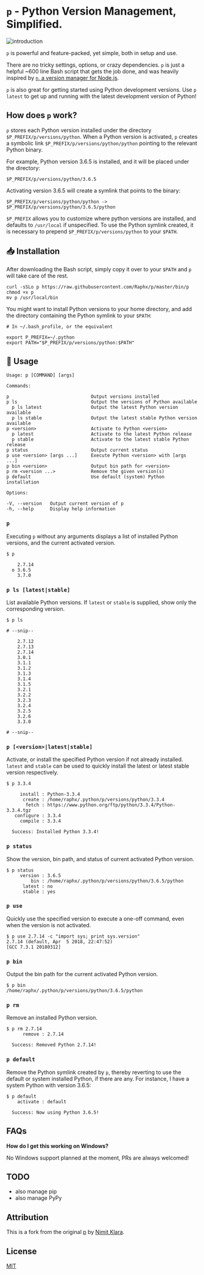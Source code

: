 # `p` - Python Version Management, Simplified.

![introduction](https://cloud.githubusercontent.com/assets/1139621/7488032/37f37308-f389-11e4-8995-89f7cba5ad8b.gif)

`p` is powerful and feature-packed, yet simple, both in setup and use.

There are no tricky settings, options, or crazy dependencies. `p` is just a helpful ~600 line Bash script that gets the job done, and was heavily inspired by [`n`, a version manager for Node.js](https://github.com/tj/n).

`p` is also great for getting started using Python development versions. Use `p latest` to get up and running with the latest development version of Python!

## How does `p` work?

`p` stores each Python version installed under the directory `$P_PREFIX/p/versions/python`. When a Python version is activated, `p` creates a symbolic link `$P_PREFIX/p/versions/python/python` pointing to the relevant Python binary.

For example, Python version 3.6.5 is installed, and it will be placed under the directory:

```
$P_PREFIX/p/versions/python/3.6.5
```

Activating version 3.6.5 will create a symlink that points to the binary:

```
$P_PREFIX/p/versions/python/python -> $P_PREFIX/p/versions/python/3.6.5/python
```

`$P_PREFIX` allows you to customize where python versions are installed, and defaults to `/usr/local` if unspecified. To use the Python symlink created, it is necessary to prepend `$P_PREFIX/p/versions/python` to your `$PATH`.

## :inbox_tray: Installation

After downloading the Bash script, simply copy it over to your `$PATH` and `p` will take care of the rest.

```
curl -sSLo p https://raw.githubusercontent.com/Raphx/p/master/bin/p
chmod +x p
mv p /usr/local/bin
```

You might want to install Python versions to your home directory, and add the directory containing the Python symlink to your `$PATH`:

```
# In ~/.bash_profile, or the equivalent

export P_PREFIX=~/.python
export PATH="$P_PREFIX/p/versions/python:$PATH"
```

## :green_book: Usage

```
Usage: p [COMMAND] [args]

Commands:

p                              Output versions installed
p ls                           Output the versions of Python available
  p ls latest                  Output the latest Python version available
  p ls stable                  Output the latest stable Python version available
p <version>                    Activate to Python <version>
  p latest                     Activate to the latest Python release
  p stable                     Activate to the latest stable Python release
p status                       Output current status
p use <version> [args ...]     Execute Python <version> with [args ...]
p bin <version>                Output bin path for <version>
p rm <version ...>             Remove the given version(s)
p default                      Use default (system) Python installation

Options:

-V, --version   Output current version of p
-h, --help      Display help information
```

### `p`

Executing `p` without any arguments displays a list of installed Python versions, and the current activated version.

```
$ p

    2.7.14
  ο 3.6.5
    3.7.0
```

### `p ls [latest|stable]`

List available Python versions. If `latest` or `stable` is supplied, show only the corresponding version.

```
$ p ls

# --snip--

    2.7.12
    2.7.13
    2.7.14
    3.0.1
    3.1.1
    3.1.2
    3.1.3
    3.1.4
    3.1.5
    3.2.1
    3.2.2
    3.2.3
    3.2.4
    3.2.5
    3.2.6
    3.3.0

# --snip--
```

### `p [<version>|latest|stable]`

Activate, or install the specified Python version if not already installed. `latest` and `stable` can be used to quickly install the latest or latest stable version respectively.

```
$ p 3.3.4

     install : Python-3.3.4
      create : /home/raphx/.python/p/versions/python/3.3.4
       fetch : https://www.python.org/ftp/python/3.3.4/Python-3.3.4.tgz
   configure : 3.3.4
     compile : 3.3.4

  Success: Installed Python 3.3.4!
```

### `p status`

Show the version, bin path, and status of current activated Python version.

```
$ p status
     version : 3.6.5
         bin : /home/raphx/.python/p/versions/python/3.6.5/python
      latest : no
      stable : yes
```

### `p use`

Quickly use the specified version to execute a one-off command, even when the version is not activated.

```
$ p use 2.7.14 -c "import sys; print sys.version"
2.7.14 (default, Apr  5 2018, 22:47:52)
[GCC 7.3.1 20180312]
```

### `p bin`

Output the bin path for the current activated Python version.

```
$ p bin
/home/raphx/.python/p/versions/python/3.6.5/python
```

### `p rm`

Remove an installed Python version.

```
$ p rm 2.7.14
      remove : 2.7.14

  Success: Removed Python 2.7.14!
```

### `p default`

Remove the Python symlink created by `p`, thereby reverting to use the default or system installed Python, if there are any. For instance, I have a system Python with version 3.6.5:

```
$ p default
    activate : default

  Success: Now using Python 3.6.5!
```

## FAQs

**How do I get this working on Windows?**

No Windows support planned at the moment, PRs are always welcomed!

## TODO

* also manage pip
* also manage PyPy

## Attribution

This is a fork from the original [p](https://github.com/qw3rtman/p) by [Nimit Klara](https://github.com/qw3rtman).

## License

[MIT](LICENSE)
